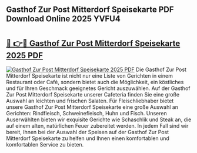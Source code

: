 ## Gasthof Zur Post Mitterdorf Speisekarte PDF Download Online 2025 YVFU4

# <h2><a href="http://gcebow9.nevu.top/?p=Gasthof+Zur+Post+Mitterdorf+Speisekarte">🔗 👉🔴 Gasthof Zur Post Mitterdorf Speisekarte 2025 PDF</a></h2>

[![Gasthof Zur Post Mitterdorf Speisekarte 2025 PDF](https://i.imgur.com/dBaPXMq.png)](http://gcebow9.nevu.top/?p=Gasthof+Zur+Post+Mitterdorf+Speisekarte)
Die Gasthof Zur Post Mitterdorf Speisekarte ist nicht nur eine Liste von Gerichten in einem Restaurant oder Café, sondern bietet auch die Möglichkeit, ein köstliches und für Ihren Geschmack geeignetes Gericht auszuwählen. Auf der Gasthof Zur Post Mitterdorf Speisekarte unserer Cafeteria finden Sie eine große Auswahl an leichten und frischen Salaten. Für Fleischliebhaber bietet unsere Gasthof Zur Post Mitterdorf Speisekarte eine große Auswahl an Gerichten: Rindfleisch, Schweinefleisch, Huhn und Fisch. Unseren Auserwählten bieten wir exquisite Gerichte wie Schaschlik und Steak an, die auf einem alten, natürlichen Feuer zubereitet werden. In jedem Fall sind wir bereit, Ihnen bei der Auswahl der Speisen auf der Gasthof Zur Post Mitterdorf Speisekarte zu helfen und Ihnen einen komfortablen und komfortablen Service zu bieten.
